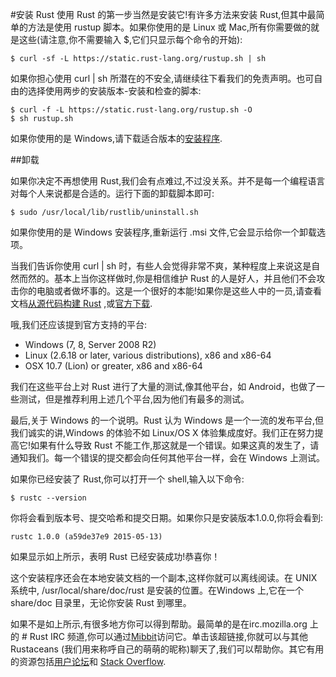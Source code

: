 #安装 Rust
使用 Rust 的第一步当然是安装它!有许多方法来安装 Rust,但其中最简单的方法是使用 rustup 脚本。如果你使用的是 Linux 或 Mac,所有你需要做的就是这些(请注意,你不需要输入 $,它们只显示每个命令的开始):

	$ curl -sf -L https://static.rust-lang.org/rustup.sh | sh


如果你担心使用 curl | sh 所潜在的不安全,请继续往下看我们的免责声明。也可自由的选择使用两步的安装版本-安装和检查的脚本:

	$ curl -f -L https://static.rust-lang.org/rustup.sh -O
	$ sh rustup.sh

如果你使用的是 Windows,请下载适合版本的[安装程序](http://www.rust-lang.org/install.html).

##卸载

如果你决定不再想使用 Rust,我们会有点难过,不过没关系。并不是每一个编程语言对每个人来说都是合适的。运行下面的卸载脚本即可:

 	$ sudo /usr/local/lib/rustlib/uninstall.sh


如果你使用的是 Windows 安装程序,重新运行 .msi 文件,它会显示给你一个卸载选项。

当我们告诉你使用 curl | sh 时，有些人会觉得非常不爽，某种程度上来说这是自然而然的。基本上当你这样做时,你是相信维护 Rust 的人是好人，并且他们不会攻击你的电脑或者做坏事的。这是一个很好的本能!如果你是这些人中的一员,请查看文档[从源代码构建 Rust](https://github.com/rust-lang/rust#building-from-source) ,或[官方下载](http://www.rust-lang.org/install.html).


哦,我们还应该提到官方支持的平台:



- Windows (7, 8, Server 2008 R2)
- Linux (2.6.18 or later, various distributions), x86 and x86-64
- OSX 10.7 (Lion) or greater, x86 and x86-64

我们在这些平台上对 Rust 进行了大量的测试,像其他平台，如 Android，也做了一些测试，但是推荐利用上述几个平台,因为他们有最多的测试。

最后,关于 Windows 的一个说明。Rust 认为 Windows 是一个一流的发布平台,但我们诚实的讲,Windows 的体验不如 Linux/OS X 体验集成度好。我们正在努力提高它!如果有什么导致 Rust 不能工作,那这就是一个错误。如果这真的发生了，请通知我们。每一个错误的提交都会向任何其他平台一样，会在 Windows 上测试。

如果你已经安装了 Rust,你可以打开一个 shell,输入以下命令:

	$ rustc --version


你将会看到版本号、提交哈希和提交日期。如果你只是安装版本1.0.0,你将会看到:

	rustc 1.0.0 (a59de37e9 2015-05-13)

如果显示如上所示，表明 Rust 已经安装成功!恭喜你！

这个安装程序还会在本地安装文档的一个副本,这样你就可以离线阅读。在 UNIX 系统中, /usr/local/share/doc/rust 是安装的位置。在Windows 上,它在一个 share/doc 目录里，无论你安装 Rust 到哪里。

如果不是如上所示,有很多地方你可以得到帮助。最简单的是在irc.mozilla.org 上的 # Rust IRC 频道,你可以通过[Mibbit](http://chat.mibbit.com/?server=irc.mozilla.org&channel=%23rust)访问它。单击该超链接,你就可以与其他 Rustaceans (我们用来称呼自己的萌萌的昵称)聊天了,我们可以帮助你。其它有用的资源包括[用户论坛](http://users.rust-lang.org/)和 [Stack Overflow](http://stackoverflow.com/questions/tagged/rust).